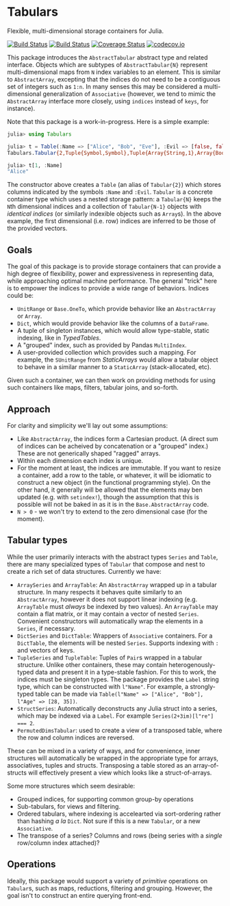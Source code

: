 # Tabulars

Flexible, multi-dimensional storage containers for Julia.

[![Build Status](https://travis-ci.org/andyferris/Tabulars.jl.svg?branch=master)](https://travis-ci.org/andyferris/Tabulars.jl)
[![Build Status](https://ci.appveyor.com/api/projects/status/7nx9q1b5ogrysafk?svg=true)](https://ci.appveyor.com/project/andyferris/tabulars-jl)
[![Coverage Status](https://coveralls.io/repos/andyferris/Tabulars.jl/badge.svg?branch=master&service=github)](https://coveralls.io/github/andyferris/Tabulars.jl?branch=master)
[![codecov.io](http://codecov.io/github/andyferris/Tabulars.jl/coverage.svg?branch=master)](http://codecov.io/github/andyferris/Tabulars.jl?branch=master)

This package introduces the `AbstractTabular` abstract type and related
interface. Objects which are subtypes of `AbstractTabular{N}` represent
multi-dimensional maps from `N` index variables to an element. This is similar
to `AbstractArray`, excepting that the indices do not need to be a contiguous
set of integers such as `1:n`. In many senses this may be considered a
multi-dimensional generalization of `Associative` (however, we tend to mimic
the `AbstractArray` interface more closely, using `indices` instead of `keys`,
for instance).

Note that this package is a work-in-progress. Here is a simple example:

```julia
julia> using Tabulars

julia> t = Table(:Name => ["Alice", "Bob", "Eve"], :Evil => [false, false, true])
Tabulars.Tabular{2,Tuple{Symbol,Symbol},Tuple{Array{String,1},Array{Bool,1}}}((:Name, :Evil), (String["Alice", "Bob", "Eve"], Bool[false, false, true]))

julia> t[1, :Name]
"Alice"
```

The constructor above creates a `Table` (an alias of `Tabular{2}`) which stores
columns indicated by the symbols `:Name` and `:Evil`. `Tabular` is a concrete
container type which uses a nested storage pattern: a `Tabular{N}` keeps the
`N`th dimensional indices and a collection of `Tabular{N-1}` objects with
*identical indices* (or similarly indexible objects such as `Array`s). In the
above example, the first dimensional (i.e. row) indices are inferred to be those
of the provided vectors.

## Goals

The goal of this package is to provide storage containers that can provide a
high degree of flexibility, power and expressiveness in representing data, while
approaching optimal machine performance. The general "trick" here is to empower
the indices to provide a wide range of behaviors. Indices could be:

 * `UnitRange` or `Base.OneTo`, which provide behavior like an `AbstractArray`
   or `Array`.
 * `Dict`, which would provide behavior like the columns of a `DataFrame`.
 * A tuple of singleton instances, which would allow type-stable, static
   indexing, like in *TypedTables*.
 * A "grouped" index, such as provided by Pandas `MultiIndex`.
 * A user-provided collection which provides such a mapping. For example, the
   `SUnitRange` from *StaticArrays* would allow a tabular object to behave in a
   similar manner to a `StaticArray` (stack-allocated, etc).

Given such a container, we can then work on providing methods for using such
containers like maps, filters, tabular joins, and so-forth.

## Approach

For clarity and simplicity we'll lay out some assumptions:

 * Like `AbstractArray`, the indices form a Cartesian product. (A direct sum of
   indices can be acheived by concatenation or a "grouped" index.) These are not
   generically shaped "ragged" arrays.
 * Within each dimension each index is unique.
 * For the moment at least, the indices are immutable. If you want to resize a
   container, add a row to the table, or whatever, it will be idiomatic to
   construct a new object (in the functional programming style). On the other
   hand, it generally will be allowed that the elements may ben updated (e.g.
   with `setindex!`), though the assumption that this is possible will not be
   baked in as it is in the `Base.AbstractArray` code.
 * `N > 0` - we won't try to extend to the zero dimensional case (for the moment).

## Tabular types

While the user primarily interacts with the abstract types `Series` and `Table`,
there are many specialized types of `Tabular` that compose and nest to create a
rich set of data structures. Currently we have:

 * `ArraySeries` and `ArrayTable`: An `AbstractArray` wrapped up in a tabular
   structure. In many respects it behaves quite similarly to an `AbstractArray`,
   however it does not support linear indexing (e.g. `ArrayTable` must *always*
   be indexed by two values). An `ArrayTable` may contain a flat matrix, or it
   may contain a vector of nested `Series`. Convenient constructors will
   automatically wrap the elements in a `Series`, if necessary.
 * `DictSeries` and `DictTable`: Wrappers of `Associative` containers. For a
   `DictTable`, the elements will be nested `Series`. Supports indexing with `:`
   and vectors of keys.
 * `TupleSeries` and `TupleTable`: Tuples of `Pair`s wrapped in a tabular
   structure. Unlike other containers, these may contain heterogenously-typed
   data and present it in a type-stable fashion. For this to work, the indices
   must be singleton types. The package provides the `Label` string type, which
   can be constructed with `l"Name"`. For example, a strongly-typed table can be
   made via `Table(l"Name" => ["Alice", "Bob"], l"Age" => [28, 35])`.
 * `StructSeries`: Automatically deconstructs any Julia struct into a series,
   which may be indexed via a `Label`. For example `Series(2+3im)[l"re"] === 2`.
 * `PermutedDimsTabular`: used to create a view of a transposed table, where the
   row and column indices are reversed.

These can be mixed in a variety of ways, and for convenience, inner structures
will automatically be wrapped in the appropriate type for arrays, associatives,
tuples and structs. Transposing a table stored as an array-of-structs will
effectively present a view which looks like a struct-of-arrays.

Some more structures which seem desirable:

 * Grouped indices, for supporting common group-by operations
 * Sub-tabulars, for views and filtering.
 * Ordered tabulars, where indexing is accelearted via sort-ordering rather than
   hashing *a la* `Dict`. Not sure if this is a new `Tabular`, or a new
   `Associative`.
 * The transpose of a series? Columns and rows (being series with a *single*
   row/column index attached)?

## Operations

Ideally, this package would support a variety of *primitive* operations on
`Tabular`s, such as maps, reductions, filtering and grouping. However, the goal
isn't to construct an entire querying front-end.
